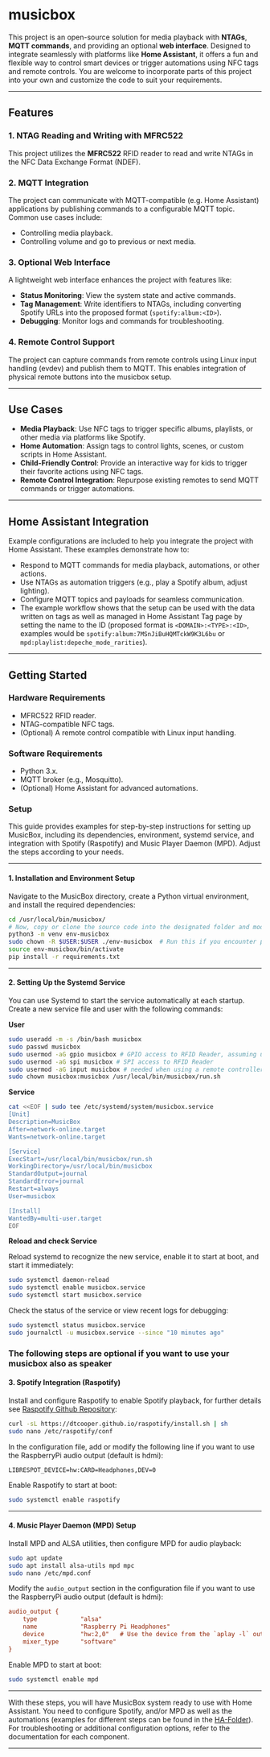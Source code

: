 # musicbox
This project is an open-source solution for media playback with **NTAGs**, **MQTT commands**, and providing an optional **web interface**. Designed to integrate seamlessly with platforms like **Home Assistant**, it offers a fun and flexible way to control smart devices or trigger automations using NFC tags and remote controls. 
You are welcome to incorporate parts of this project into your own and customize the code to suit your requirements.

---

## **Features**

### 1. **NTAG Reading and Writing with MFRC522**
This project utilizes the **MFRC522** RFID reader to read and write NTAGs in the NFC Data Exchange Format (NDEF).

### 2. **MQTT Integration**
The project can communicate with MQTT-compatible (e.g. Home Assistant) applications by publishing commands to a configurable MQTT topic. Common use cases include:
- Controlling media playback.
- Controlling volume and go to previous or next media.

### 3. **Optional Web Interface**
A lightweight web interface enhances the project with features like:
- **Status Monitoring**: View the system state and active commands.
- **Tag Management**: Write identifiers to NTAGs, including converting Spotify URLs into the proposed format (`spotify:album:<ID>`).
- **Debugging**: Monitor logs and commands for troubleshooting.

### 4. **Remote Control Support**
The project can capture commands from remote controls using Linux input handling (evdev) and publish them to MQTT. This enables integration of physical remote buttons into the musicbox setup.

---

## **Use Cases**
- **Media Playback**: Use NFC tags to trigger specific albums, playlists, or other media via platforms like Spotify.
- **Home Automation**: Assign tags to control lights, scenes, or custom scripts in Home Assistant.
- **Child-Friendly Control**: Provide an interactive way for kids to trigger their favorite actions using NFC tags.
- **Remote Control Integration**: Repurpose existing remotes to send MQTT commands or trigger automations.

---

## **Home Assistant Integration**
Example configurations are included to help you integrate the project with Home Assistant. These examples demonstrate how to:
- Respond to MQTT commands for media playback, automations, or other actions.
- Use NTAGs as automation triggers (e.g., play a Spotify album, adjust lighting).
- Configure MQTT topics and payloads for seamless communication.
- The example workflow shows that the setup can be used with the data written on tags as well as managed in Home Assistant Tag page by setting the name to the ID (proposed format is `<DOMAIN>:<TYPE>:<ID>`, examples would be `spotify:album:7MSnJiBuHQMTckW9K3L6bu` or `mpd:playlist:depeche_mode_rarities`). 

---

## **Getting Started**

### **Hardware Requirements**
- MFRC522 RFID reader.
- NTAG-compatible NFC tags.
- (Optional) A remote control compatible with Linux input handling.

### **Software Requirements**
- Python 3.x.
- MQTT broker (e.g., Mosquitto).
- (Optional) Home Assistant for advanced automations.

### **Setup**

This guide provides examples for step-by-step instructions for setting up MusicBox, including its dependencies, environment, systemd service, and integration with Spotify (Raspotify) and Music Player Daemon (MPD). Adjust the steps according to your needs.

---

#### **1. Installation and Environment Setup**

Navigate to the MusicBox directory, create a Python virtual environment, and install the required dependencies:

```bash
cd /usr/local/bin/musicbox/
# Now, copy or clone the source code into the designated folder and modify the run.sh script to match your environment and needs.
python3 -m venv env-musicbox
sudo chown -R $USER:$USER ./env-musicbox  # Run this if you encounter permission issues
source env-musicbox/bin/activate
pip install -r requirements.txt
```

---

#### **2. Setting Up the Systemd Service**

You can use Systemd to start the service automatically at each startup. Create a new service file and user with the following commands:

**User**
```bash
sudo useradd -m -s /bin/bash musicbox
sudo passwd musicbox
sudo usermod -aG gpio musicbox # GPIO access to RFID Reader, assuming using a MFRC522 over GPIO
sudo usermod -aG spi musicbox # SPI access to RFID Reader
sudo usermod -aG input musicbox # needed when using a remote controller
sudo chown musicbox:musicbox /usr/local/bin/musicbox/run.sh
```

**Service**
```bash
cat <<EOF | sudo tee /etc/systemd/system/musicbox.service
[Unit]
Description=MusicBox
After=network-online.target
Wants=network-online.target

[Service]
ExecStart=/usr/local/bin/musicbox/run.sh
WorkingDirectory=/usr/local/bin/musicbox
StandardOutput=journal
StandardError=journal
Restart=always
User=musicbox

[Install]
WantedBy=multi-user.target
EOF
```

**Reload and check Service**

Reload systemd to recognize the new service, enable it to start at boot, and start it immediately:
```bash
sudo systemctl daemon-reload
sudo systemctl enable musicbox.service
sudo systemctl start musicbox.service
```

Check the status of the service or view recent logs for debugging:
```bash
sudo systemctl status musicbox.service
sudo journalctl -u musicbox.service --since "10 minutes ago"
```

### The following steps are optional if you want to use your musicbox also as speaker

#### **3. Spotify Integration (Raspotify)**

Install and configure Raspotify to enable Spotify playback, for further details see [Raspotify Github Repository](https://github.com/dtcooper/raspotify):

```bash
curl -sL https://dtcooper.github.io/raspotify/install.sh | sh
sudo nano /etc/raspotify/conf
```

In the configuration file, add or modify the following line if you want to use the RaspberryPi audio output (default is hdmi):

```
LIBRESPOT_DEVICE=hw:CARD=Headphones,DEV=0
```

Enable Raspotify to start at boot:

```bash
sudo systemctl enable raspotify
```

---

#### **4. Music Player Daemon (MPD) Setup**

Install MPD and ALSA utilities, then configure MPD for audio playback:

```bash
sudo apt update
sudo apt install alsa-utils mpd mpc
sudo nano /etc/mpd.conf
```

Modify the `audio_output` section in the configuration file if you want to use the RaspberryPi audio output (default is hdmi):

```ini
audio_output {
    type            "alsa"
    name            "Raspberry Pi Headphones"
    device          "hw:2,0"   # Use the device from the `aplay -l` output
    mixer_type      "software"
}
```

Enable MPD to start at boot:

```bash
sudo systemctl enable mpd
```

---

With these steps, you will have MusicBox system ready to use with Home Assistant. You need to configure Spotify, and/or MPD as well as the automations (examples for different steps can be found in the [HA-Folder](./ha)). For troubleshooting or additional configuration options, refer to the documentation for each component.


---
